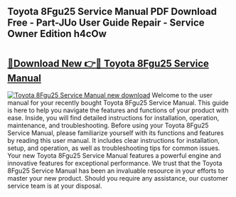 ## Toyota 8Fgu25 Service Manual PDF Download Free - Part-JUo User Guide Repair - Service Owner Edition h4cOw

# <h2><a href="http://bc65868.oget.top/?id=Toyota+8Fgu25+Service+Manual">🔗Download New 👉🔴 Toyota 8Fgu25 Service Manual</a></h2>

[![Toyota 8Fgu25 Service Manual new download](https://i.imgur.com/5g1atiW.png)](http://bc65868.oget.top/?id=Toyota+8Fgu25+Service+Manual)
Welcome to the user manual for your recently bought Toyota 8Fgu25 Service Manual. This guide is here to help you navigate the features and functions of your product with ease. Inside, you will find detailed instructions for installation, operation, maintenance, and troubleshooting. Before using your Toyota 8Fgu25 Service Manual, please familiarize yourself with its functions and features by reading this user manual. It includes clear instructions for installation, setup, and operation, as well as troubleshooting tips for common issues. Your new Toyota 8Fgu25 Service Manual features a powerful engine and innovative features for exceptional performance. We trust that the Toyota 8Fgu25 Service Manual has been an invaluable resource in your efforts to master your new product. Should you require any assistance, our customer service team is at your disposal.
